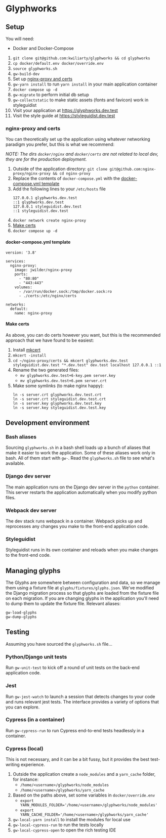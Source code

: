 # Glyphworks

## Setup

You will need:
- Docker and Docker-Compose

1. `git clone git@github.com:kwiliarty/glyphworks && cd glyphworks`
1. `cp docker/default.env docker/override.env`
1. `source glyphworks.sh`
1. `gw-build-dev`
1. Set up [nginx-proxy and certs](#nginx-proxy-and-certs)
1. `gw-yarn install` to run `yarn install` in your main application container
1. `docker compose up -d`
1. `gw-migrate` to perform initial db setup
1. `gw-collectstatic` to make static assets (fonts and favicon) work in styleguidist
1. Visit your application at https://glyphworks.dev.test
1. Visit the style guide at https://styleguidist.dev.test

### nginx-proxy and certs

You can theoretically set up the application using whatever networking paradigm you prefer, but this is what we recommend:

*NOTE: The dirs `docker/nginx` and `docker/certs` are not related to local dev, they are for the production deployment.*

1. Outside of the application directory: `git clone git@github.com:nginx-proxy/nginx-proxy && cd nginx-proxy`
1. Replace the contents of `docker-compose.yml` with the [docker-compose.yml template](#docker-composeyml-template)
1. Add the following lines to your `/etc/hosts` file
	```
	127.0.0.1 glyphworks.dev.test
	::1 glyphworks.dev.test
	127.0.0.1 styleguidist.dev.test
	::1 styleguidist.dev.test
	```
1. `docker network create nginx-proxy`
1. [Make certs](#make-certs)
1. `docker compose up -d`

#### docker-compose.yml template

```
version: '3.8'

services:
  nginx-proxy:
    image: jwilder/nginx-proxy
    ports:
      - "80:80"
      - "443:443"
    volumes:
      - /var/run/docker.sock:/tmp/docker.sock:ro
      - ./certs:/etc/nginx/certs

networks:
  default:
    name: nginx-proxy
```

#### Make certs

As above, you can do certs however you want, but this is the recommended approach that we have found to be easiest:

1. Install [mkcert](https://github.com/FiloSottile/mkcert)
2. `mkcert -install`
3.  `cd ~/nginx-proxy/certs && mkcert glyphworks.dev.test styleguidist.dev.test "*.dev.test" dev.test localhost 127.0.0.1 ::1`
4. Rename the two generated files:
	- `mv glyphworks.dev.test+6-key.pem server.key`
	- `mv glyphworks.dev.test+6.pem server.crt`
5. Make some symlinks (to make nginx happy):
	```
	ln -s server.crt glyphworks.dev.test.crt
	ln -s server.crt styleguidist.dev.test.crt
	ln -s server.key glyphworks.dev.test.key
	ln -s server.key styleguidist.dev.test.key
	```

## Development environment

### Bash aliases

Sourcing `glyphworks.sh` in a bash shell loads up a bunch of aliases that make
it easier to work the application. Some of these aliases work only in bash. All
of them start with `gw-`. Read the `glyphworks.sh` file to see what's available.

### Django dev server

The main application runs on the Django dev server in the `python` container.
This server restarts the application automatically when you modify python files.

### Webpack dev server

The dev stack runs webpack in a container. Webpack picks up and reprocesses any
changes you make to the front-end application code.

### Styleguidist

Styleguidist runs in its own container and reloads when you make changes to the
front-end code.

## Managing glyphs

The Glyphs are somewhere between configuration and data, so we manage them using
a fixture file at `glyphs/fixtures/glyphs.json`. We've modified the Django
migration process so that glyphs are loaded from the fixture file on each
migration. If you are changing glyphs in the application you'll need to dump
them to update the fixture file. Relevant aliases:
  ```
  gw-load-glyphs
  gw-dump-glyphs
  ```

## Testing

Assuming you have sourced the `glyphworks.sh` file…

### Python/Django unit tests

Run `gw-unit-test` to kick off a round of unit tests on the back-end application
code. 

### Jest

Run `gw-jest-watch` to launch a session that detects changes to your code
and runs relevant jest tests. The interface provides a variety of options that
you can explore.

### Cypress (in a container)

Run `gw-cypress-run` to run Cypress end-to-end tests headlessly in a container.

### Cypress (local)

This is not necessary, and it can be a bit fussy, but it provides the best
test-writing experience.

1. Outside the application create a `node_modules` and a `yarn_cache` folder,
for instance:
    - `/home/<username>/glyphworks/node_modules`
    - `/home/<username>/glyphworks/yarn_cache`
1. Based on the paths above, set some variables in `docker/override.env`
    - `export YARN_MODULES_FOLDER='/home/<username>/glyphworks/node_modules'`
    - `export YARN_CACHE_FOLDER='/home/<username>/glyphworks/yarn_cache'`
1. `gw-local-yarn install` to install the modules for local use
1. `gw-local-cypress-run` to run the tests locally
1. `gw-local-cypress-open` to open the rich testing IDE
